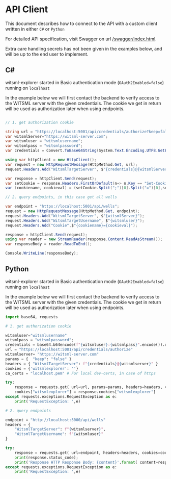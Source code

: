 # API Client

This document describes how to connect to the API with a custom client written in either `C#` or `Python`

For detailed API specification, visit Swagger on url [/swagger/index.html](/swagger/index.html).

Extra care handling secrets has not been given in the examples below, and will be up to the end user to implement.

## C#
witsml-explorer started in Basic authentication mode (`OAuth2Enabled=false`) running on `localhost`

In the example below we will first contact the backend to verify access to the WITSML server with the given credentials. The cookie we get in return will be used as authorization later when using endpoints.
```csharp

// 1. get authorization cookie

string url = "https://localhost:5001/api/credentials/authorize?keep=false";
var witsmlServer="https://witsml-server.com";
var witsmluser = "witsmlusername";
var witsmlpass = "witsmlpassword";
var credentials = Convert.ToBase64String(System.Text.Encoding.UTF8.GetBytes($"{witsmluser}:{witsmlpass}"));

using var httpClient = new HttpClient();
var request = new HttpRequestMessage(HttpMethod.Get, url);
request.Headers.Add("WitsmlTargetServer", $"{credentials}@{witsmlServer}");

var response = httpClient.Send(request); 
var setCookie = response.Headers.FirstOrDefault(n=> n.Key == "Set-Cookie").Value.ToList()[0];
var (cookiename, cookieval) = (setCookie.Split(";")[0].Split("=")[0],setCookie.Split(";")[0].Split("=")[1]);

// 2. query endpoints, in this case get all wells

var endpoint = "https://localhost:5001/api/wells";
request = new HttpRequestMessage(HttpMethod.Get, endpoint);
request.Headers.Add("WitsmlTargetServer", $"{witsmlServer}");
request.Headers.Add("WitsmlTargetUsername", $"{witsmluser}");
request.Headers.Add("Cookie",$"{cookiename}={cookieval}");

response = httpClient.Send(request); 
using var reader = new StreamReader(response.Content.ReadAsStream());
var responseBody = reader.ReadToEnd();

Console.WriteLine(responseBody);

```

## Python 
witsml-explorer started in Basic authentication mode (`OAuth2Enabled=false`) running on `localhost`

In the example below we will first contact the backend to verify access to the WITSML server with the given credentials. The cookie we get in return will be used as authorization later when using endpoints.
```py
import base64, requests

# 1. get authorization cookie

witsmluser="witsmlusername"
witsmlpass = "witsmlpassword";
credentials = base64.b64encode(f"{witsmluser}:{witsmlpass}".encode()).decode()
url = "https://localhost:5001/api/credentials/authorize"
witsmlserver= "https://witsml-server.com"
params = {  "keep": "false" }
headers = { "WitsmlTargetServer": f"{credentials}@{witsmlserver}" }
cookies = {'witsmlexplorer': ''}
ca_certs = "localhost.pem" # For local dev-certs, in case of https

try:
    response = requests.get( url=url, params=params, headers=headers, verify=ca_certs )
    cookies["witsmlexplorer"] = response.cookies["witsmlexplorer"]
except requests.exceptions.RequestException as e:
    print('RequestException: ',e)

# 2. query endpoints

endpoint = "http://localhost:5000/api/wells"
headers = { 
    "WitsmlTargetServer": f"{witsmlserver}", 
    "WitsmlTargetUsername": f"{witsmluser}" 
}

try:
    response = requests.get( url=endpoint, headers=headers, cookies=cookies )
    print(response.status_code);
    print('Response HTTP Response Body: {content}'.format( content=response.content))    
except requests.exceptions.RequestException as e:
    print('RequestException: ',e)

```

